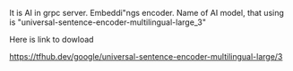 It is AI in grpc server. Embeddi"ngs encoder.
Name of AI model, that using is "universal-sentence-encoder-multilingual-large_3"

Here is link to dowload

https://tfhub.dev/google/universal-sentence-encoder-multilingual-large/3